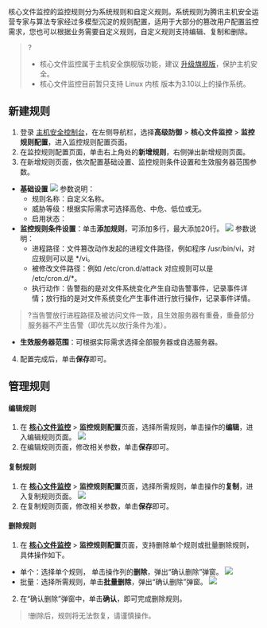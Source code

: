 核心文件监控的监控规则分为系统规则和自定义规则。系统规则为腾讯主机安全运营专家与算法专家经过多模型沉淀的规则配置，适用于大部分的篡改用户配置监控需求，您也可以根据业务需要自定义规则，自定义规则支持编辑、复制和删除。
>?
>- 核心文件监控属于主机安全旗舰版功能，建议 [升级旗舰版](https://buy.cloud.tencent.com/yunjing?ADTAG=cwp.buy.pro.coreFile)，保护主机安全。
>- 核心文件监控目前暂只支持 Linux 内核 版本为3.10以上的操作系统。

## 新建规则
1. 登录 [主机安全控制台](https://console.cloud.tencent.com/cwp/defend/coreFile)，在左侧导航栏，选择**高级防御** > **核心文件监控** > **监控规则配置**，进入监控规则配置页面。
2. 在监控规则配置页面，单击右上角处的**新增规则**，右侧弹出新增规则页面。
3. 在新增规则页面，依次配置基础设置、监控规则条件设置和生效服务器范围参数。
 - **基础设置**
 ![](https://qcloudimg.tencent-cloud.cn/raw/4882aecbf1b1c2b40566eb086b7bdc16.png)
 参数说明：
    - 规则名称：自定义名称。
    - 威胁等级：根据实际需求可选择高危、中危、低位或无。
    - 启用状态：	
 - **监控规则条件设置**：单击**添加规则**，可添加多行，最大添加20行。
 ![](https://qcloudimg.tencent-cloud.cn/raw/827e31962b3ae02f5375c0a21681319d.png)
 参数说明：
    - 进程路径：文件篡改动作发起的进程文件路径，例如程序 /usr/bin/vi，对应规则可以是 */vi。
    - 被修改文件路径：例如 /etc/cron.d/attack 对应规则可以是 /etc/cron.d/*。
    - 执行动作：告警指的是对文件系统变化产生自动告警事件，记录事件详情；放行指的是对文件系统变化产生事件进行放行操作，记录事件详情。
>?当告警放行进程路径及被访问文件一致，且生效服务器有重叠，重叠部分服务器不产生告警（即优先以放行条件为准）。
 - **生效服务器范围**：可根据实际需求选择全部服务器或自选服务器。
4. 配置完成后，单击**保存**即可。

## 管理规则

#### 编辑规则
1. 在 **[核心文件监控](https://console.cloud.tencent.com/cwp/defend/coreFile/rule)** > **监控规则配置**页面，选择所需规则，单击操作的**编辑**，进入编辑规则页面。
![](https://qcloudimg.tencent-cloud.cn/raw/144a86e893fb30d7df5101f838715eee.png)
2. 在编辑规则页面，修改相关参数，单击**保存**即可。

#### 复制规则
1. 在 **[核心文件监控](https://console.cloud.tencent.com/cwp/defend/coreFile/rule)** > **监控规则配置**页面，选择所需规则，单击操作的**复制**，进入复制规则页面。
![](https://qcloudimg.tencent-cloud.cn/raw/ce4d797f3c7cf6bd2de1baed839dbca9.png)
2. 在复制规则页面，修改相关参数，单击**保存**即可。

#### 删除规则
1. 在 **[核心文件监控](https://console.cloud.tencent.com/cwp/defend/coreFile/rule)** > **监控规则配置**页面，支持删除单个规则或批量删除规则，具体操作如下。
 - 单个：选择单个规则， 单击操作列的**删除**，弹出“确认删除”弹窗。
![](https://qcloudimg.tencent-cloud.cn/raw/4e457772b773160b0b3587070d16ec7e.png) 
 - 批量：选择所需规则，单击**批量删除**，弹出“确认删除”弹窗。
 ![](https://qcloudimg.tencent-cloud.cn/raw/2d75f57800d83a52af20e036943590fe.png)
2. 在“确认删除”弹窗中，单击**确认**，即可完成删除规则。
>!删除后，规则将无法恢复，请谨慎操作。
>
